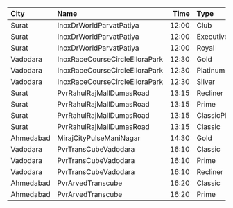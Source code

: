 | City      | Name                           |  Time | Type        | Price | Capacity | Booked |
| :-------- | :----------------------------- | ----: | :---------- | ----: | -------: | -----: |
| Surat     | InoxDrWorldParvatPatiya        | 12:00 | Club        |  112₹ |       28 |      0 |
| Surat     | InoxDrWorldParvatPatiya        | 12:00 | Executive   |  112₹ |        5 |      0 |
| Surat     | InoxDrWorldParvatPatiya        | 12:00 | Royal       |  112₹ |       11 |      0 |
| Vadodara  | InoxRaceCourseCircleElloraPark | 12:30 | Gold        |  150₹ |       48 |      0 |
| Vadodara  | InoxRaceCourseCircleElloraPark | 12:30 | Platinum    |  150₹ |       19 |      0 |
| Vadodara  | InoxRaceCourseCircleElloraPark | 12:30 | Silver      |  150₹ |       32 |      0 |
| Surat     | PvrRahulRajMallDumasRoad       | 13:15 | Recliner    |  280₹ |       24 |      0 |
| Surat     | PvrRahulRajMallDumasRoad       | 13:15 | Prime       |  150₹ |       87 |     19 |
| Surat     | PvrRahulRajMallDumasRoad       | 13:15 | ClassicPlus |  140₹ |       30 |      0 |
| Surat     | PvrRahulRajMallDumasRoad       | 13:15 | Classic     |  120₹ |       30 |      7 |
| Ahmedabad | MirajCityPulseManiNagar        | 14:30 | Gold        |  130₹ |       24 |      0 |
| Vadodara  | PvrTransCubeVadodara           | 16:10 | Classic     |  150₹ |       34 |      0 |
| Vadodara  | PvrTransCubeVadodara           | 16:10 | Prime       |  150₹ |      100 |      3 |
| Vadodara  | PvrTransCubeVadodara           | 16:10 | Recliner    |  250₹ |        8 |      0 |
| Ahmedabad | PvrArvedTranscube              | 16:20 | Classic     |  150₹ |       33 |      0 |
| Ahmedabad | PvrArvedTranscube              | 16:20 | Prime       |  150₹ |      100 |     13 |